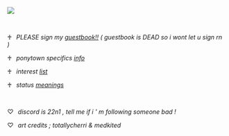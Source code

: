 ![](https://files.catbox.moe/3r8w9u.png)

⠀

♰⠀*PLEASE sign my [guestbook!!](https://2201.123guestbook.com) ( guestbook is DEAD so i wont let u sign rn )*

♰⠀*ponytown specifics [info](https://rentry.co/macaroninbeer)*

♰⠀*interest* [*list*](https://rentry.co/zappyflakes/)

♰⠀*status* [*meanings*](https://rentry.co/realimportant/)

⠀

♡⠀*discord is 22n1 , tell me if i ' m following someone bad !*

♡⠀*art credits ; totallycherri & medkited*
